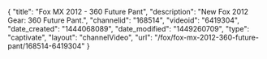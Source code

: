{
    "title": "Fox MX 2012 - 360 Future Pant",
    "description": "New Fox 2012 Gear: 360 Future Pant.",
    "channelid": "168514",
    "videoid": "6419304",
    "date_created": "1444068089",
    "date_modified": "1449260709",
    "type": "captivate",
    "layout": "channelVideo",
    "url": "\/fox\/fox-mx-2012-360-future-pant\/168514-6419304"
}